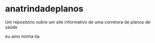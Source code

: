 # anatrindadeplanos
Um repositório sobre um site informativo de uma corretora de planos de saúde

eu amo minha tia